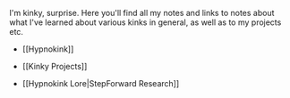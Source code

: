 I'm kinky, surprise.
Here you'll find all my notes and links to notes about what I've learned about various kinks in general, as well as to my projects etc.

- [[Hypnokink]]
- [[Kinky Projects]]

- [[Hypnokink Lore|StepForward Research]]